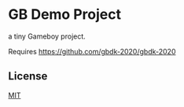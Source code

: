 
# GB Demo Project

a tiny Gameboy project.

Requires https://github.com/gbdk-2020/gbdk-2020



## License

[MIT](https://choosealicense.com/licenses/mit/)

